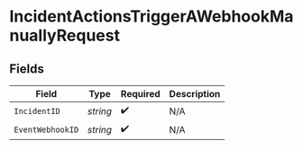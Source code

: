 # IncidentActionsTriggerAWebhookManuallyRequest


## Fields

| Field              | Type               | Required           | Description        |
| ------------------ | ------------------ | ------------------ | ------------------ |
| `IncidentID`       | *string*           | :heavy_check_mark: | N/A                |
| `EventWebhookID`   | *string*           | :heavy_check_mark: | N/A                |